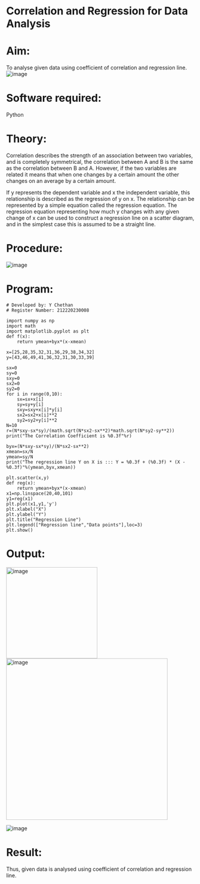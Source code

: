 # Correlation and Regression for Data Analysis
# Aim: 

To analyse given data using coefficient of correlation and regression line.
![image](https://user-images.githubusercontent.com/104613195/168224136-d6b64e64-7d3d-4775-9337-c8f96fe41f2d.png)


# Software required:  

Python

# Theory:

Correlation describes the strength of an association between two variables, and is completely symmetrical, the correlation between A and B is the same as the correlation between B and A. However, if the two variables are related it means that when one changes by a certain amount the other changes on an average by a certain amount.  

If y represents the dependent variable and x the independent variable, this relationship is described as the regression of y on x. The relationship can be represented by a simple equation called the regression equation. The regression equation representing how much y changes with any given change of x can be used to construct a regression line on a scatter diagram, and in the simplest case this is assumed to be a straight line.

# Procedure:

![image](https://user-images.githubusercontent.com/104613195/168225866-ac8f6610-bdc3-4ac2-a24e-2b24ba08e189.png)

# Program:
```
# Developed by: Y Chethan
# Register Number: 212220230008

import numpy as np
import math
import matplotlib.pyplot as plt
def f(x):
    return ymean+byx*(x-xmean)

x=[25,28,35,32,31,36,29,38,34,32]
y=[43,46,49,41,36,32,31,30,33,39]

sx=0
sy=0
sxy=0
sx2=0
sy2=0
for i in range(0,10):
    sx=sx+x[i]
    sy=sy+y[i]    
    sxy=sxy+x[i]*y[i]
    sx2=sx2+x[i]**2
    sy2=sy2+y[i]**2
N=10
r=(N*sxy-sx*sy)/(math.sqrt(N*sx2-sx**2)*math.sqrt(N*sy2-sy**2))
print("The Correlation Coefficient is %0.3f"%r)

byx=(N*sxy-sx*sy)/(N*sx2-sx**2)
xmean=sx/N
ymean=sy/N
print("The regression line Y on X is ::: Y = %0.3f + (%0.3f) * (X - %0.3f)"%(ymean,byx,xmean))

plt.scatter(x,y)
def reg(x):
    return ymean+byx*(x-xmean)
x1=np.linspace(20,40,101)
y1=reg(x1)
plt.plot(x1,y1,'y')
plt.xlabel("X")
plt.ylabel("Y")
plt.title("Regression Line")
plt.legend(["Regression line","Data points"],loc=3)
plt.show()
```
# Output:

<img width="244" alt="image" src="https://user-images.githubusercontent.com/75234991/170812582-71cde67c-2a25-47d1-98ef-9cba3b9108b7.png">

<img width="432" alt="image" src="https://user-images.githubusercontent.com/75234991/170812588-41823daf-eb1e-430c-a810-9d3841d2ddc2.png">

![image](https://user-images.githubusercontent.com/75234991/170812591-c3d847e4-2c85-4ccb-b805-04036c564bd3.png)

# Result:
Thus, given data is analysed using coefficient of correlation and regression line.
